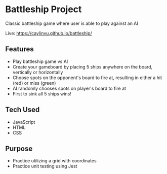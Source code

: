 # Battleship Project

Classic battleship game where user is able to play against an AI

Live: https://caylinvu.github.io/battleship/

## Features

- Play battleship game vs AI
- Create your gameboard by placing 5 ships anywhere on the board, vertically or horizontally
- Choose spots on the opponent's board to fire at, resulting in either a hit (red) or miss (green)
- AI randomly chooses spots on player's board to fire at
- First to sink all 5 ships wins!

## Tech Used

- JavaScript
- HTML
- CSS

## Purpose

- Practice utilizing a grid with coordinates
- Practice unit testing using Jest
